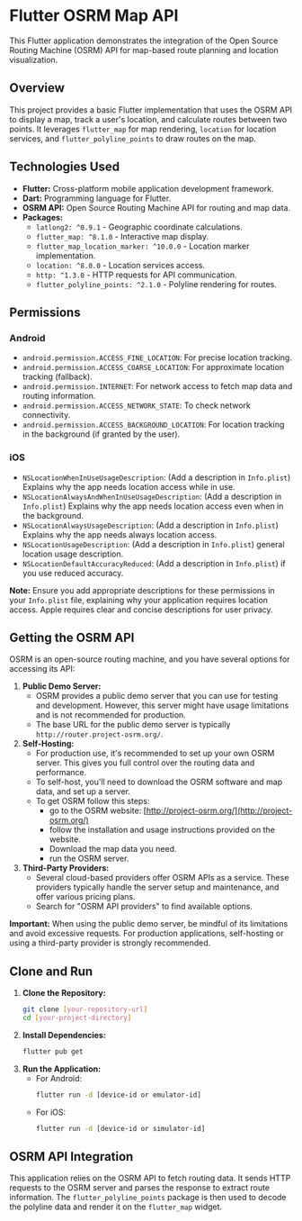 # Flutter OSRM Map API

This Flutter application demonstrates the integration of the Open Source Routing Machine (OSRM) API for map-based route planning and location visualization.

## Overview

This project provides a basic Flutter implementation that uses the OSRM API to display a map, track a user's location, and calculate routes between two points. It leverages `flutter_map` for map rendering, `location` for location services, and `flutter_polyline_points` to draw routes on the map.

## Technologies Used

* **Flutter:** Cross-platform mobile application development framework.
* **Dart:** Programming language for Flutter.
* **OSRM API:** Open Source Routing Machine API for routing and map data.
* **Packages:**
    * `latlong2: ^0.9.1` - Geographic coordinate calculations.
    * `flutter_map: ^8.1.0` - Interactive map display.
    * `flutter_map_location_marker: ^10.0.0` - Location marker implementation.
    * `location: ^8.0.0` - Location services access.
    * `http: ^1.3.0` - HTTP requests for API communication.
    * `flutter_polyline_points: ^2.1.0` - Polyline rendering for routes.

## Permissions

### Android

* `android.permission.ACCESS_FINE_LOCATION`: For precise location tracking.
* `android.permission.ACCESS_COARSE_LOCATION`: For approximate location tracking (fallback).
* `android.permission.INTERNET`: For network access to fetch map data and routing information.
* `android.permission.ACCESS_NETWORK_STATE`: To check network connectivity.
* `android.permission.ACCESS_BACKGROUND_LOCATION`: For location tracking in the background (if granted by the user).

### iOS

* `NSLocationWhenInUseUsageDescription`: (Add a description in `Info.plist`) Explains why the app needs location access while in use.
* `NSLocationAlwaysAndWhenInUseUsageDescription`: (Add a description in `Info.plist`) Explains why the app needs location access even when in the background.
* `NSLocationAlwaysUsageDescription`: (Add a description in `Info.plist`) Explains why the app needs always location access.
* `NSLocationUsageDescription`: (Add a description in `Info.plist`) general location usage description.
* `NSLocationDefaultAccuracyReduced`: (Add a description in `Info.plist`) if you use reduced accuracy.

**Note:** Ensure you add appropriate descriptions for these permissions in your `Info.plist` file, explaining why your application requires location access. Apple requires clear and concise descriptions for user privacy.

## Getting the OSRM API

OSRM is an open-source routing machine, and you have several options for accessing its API:

1.  **Public Demo Server:**
    * OSRM provides a public demo server that you can use for testing and development. However, this server might have usage limitations and is not recommended for production.
    * The base URL for the public demo server is typically `http://router.project-osrm.org/`.
2.  **Self-Hosting:**
    * For production use, it's recommended to set up your own OSRM server. This gives you full control over the routing data and performance.
    * To self-host, you'll need to download the OSRM software and map data, and set up a server.
    * To get OSRM follow this steps:
        * go to the OSRM website: [http://project-osrm.org/](http://project-osrm.org/)
        * follow the installation and usage instructions provided on the website.
        * Download the map data you need.
        * run the OSRM server.
3.  **Third-Party Providers:**
    * Several cloud-based providers offer OSRM APIs as a service. These providers typically handle the server setup and maintenance, and offer various pricing plans.
    * Search for "OSRM API providers" to find available options.

**Important:** When using the public demo server, be mindful of its limitations and avoid excessive requests. For production applications, self-hosting or using a third-party provider is strongly recommended.

## Clone and Run

1.  **Clone the Repository:**
    ```bash
    git clone [your-repository-url]
    cd [your-project-directory]
    ```
2.  **Install Dependencies:**
    ```bash
    flutter pub get
    ```
3.  **Run the Application:**
    * For Android:
        ```bash
        flutter run -d [device-id or emulator-id]
        ```
    * For iOS:
        ```bash
        flutter run -d [device-id or simulator-id]
        ```

## OSRM API Integration

This application relies on the OSRM API to fetch routing data. It sends HTTP requests to the OSRM server and parses the response to extract route information. The `flutter_polyline_points` package is then used to decode the polyline data and render it on the `flutter_map` widget.
